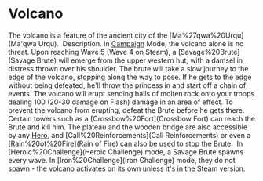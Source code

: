 # Volcano

 
The volcano is a feature of the ancient city of the [Ma%27qwa%20Urqu](Ma'qwa Urqu). 
Description.
In [Campaign](Campaign) Mode, the volcano alone is no threat. Upon reaching Wave 5 (Wave 4 on Steam), a [Savage%20Brute](Savage Brute) will emerge from the upper western hut, with a damsel in distress thrown over his shoulder. The brute will take a slow journey to the edge of the volcano, stopping along the way to pose. If he gets to the edge without being defeated, he'll throw the princess in and start off a chain of events.
The volcano will erupt sending balls of molten rock onto your troops dealing 100 (20-30 damage on Flash) damage in an area of effect. To prevent the volcano from erupting, defeat the Brute before he gets there. Certain towers such as a [Crossbow%20Fort](Crossbow Fort) can reach the Brute and kill him. The plateau and the wooden bridge are also accessible by any [Hero](Hero), and [Call%20Reinforcements](Call Reinforcements) or even a [Rain%20of%20Fire](Rain of Fire) can also be used to stop the Brute. 
In [Heroic%20Challenge](Heroic Challenge) mode, a Savage Brute spawns every wave. In [Iron%20Challenge](Iron Challenge) mode, they do not spawn - the volcano activates on its own unless it's in the Steam version.